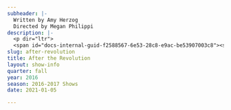 ```yaml
---
subheader: |-
  Written by Amy Herzog
  Directed by Megan Philippi
description: |-
  <p dir="ltr">
  <span id="docs-internal-guid-f2588567-6e53-28c8-e9ac-be53907003c8"><span>In Amy Herzog’s celebrated play of how manipulate history to facilitate our own emotional past, we follow the whip smart Emma Joseph as she tries to carry on her family’s Marxist traditions in honor of her Blacklisted Grandfather. But when a startling version of her Grandfather is revealed, Emma is forced to question her allegiance to her family and the legacy they have been fighting to protect.</span></span></p><p><strong>Joe Beutel</strong> (Leo) is a student in the College.</p><p><strong>Sophie Hoyt</strong> (Emma) is a second-year in the College majoring in English. Previous UT/TAPS credits include <em>All Choiceless She</em> and <em>Miss Julie </em>as well as two performances with Fire Escape Films, in <em>Tom</em> and <em>Last Call</em>.</p><p><strong>Tom Klosterman </strong>(Morty) is a second year physics major. He is excited to be acting in his first mainstage UT show!</p><p><strong>Melissa Needlman</strong> (Vera) is a fourth-year student in the college. She is a member of the 28th generation of Off Off Campus and has previously performed in <em>Amadeus</em> and New Work Week.</p><p><strong>Thomas Noriega</strong> (Ben) is a first-year intending to major in Political Science or Philosophy. This is his first time working with University Theater. In his native Tucson, AZ, he was involved in shows such as <em>Young Frankenstein</em> (Inspector Kemp), <em>The Drowsy Chaperone </em>(Aldolpho), and <em>Our Town</em> (Mr. Webb). He would like to own a dog at some point.</p><p><strong>Austin Regalado</strong> (Miguel) was born in Miami, Florida, and studied acting at New World School of the Arts before gaining acceptance into the University of Chicago’s Class of 2020. This is Austin’s first mainstage production at the University of Chicago, but previous works include: <em>The Aliens</em> (Director), <em>O’ Beautiful</em>, <em>The Pillowman</em>, <em>The Skin of Our Teeth</em>, and <em>Fiddler on the Roof</em>. Austin is incredibly excited to immerse himself in the University’s more artistic side and wishes to continue transforming as an artist here on campus.</p> <p><strong>Maggie Strahan</strong> (Jess) is a third year in the College, majoring in TAPS. Previous acting credits with University Theater include <em>A Winter's Tale</em> (Camillo/Antigonus), <em>West Side Story </em>(Minnie), <em>Urinetown</em> (Hope Cladwell), <em>Amadeus</em> (Teresa Salieri), and <em>Love's Labour's Lost </em>(Jaquenetta) with the Dean's Men.</p><p><strong>Michaela Voit</strong> (Mel) is a fourth-year majoring in English and Public Policy. She has served on the Dean’s Men Board and UT Committee while acting in UT shows such as <em>The Seagull</em> (Arkádina), <em>Miss Julie</em> (Kristine), <em>Cowboy Mouth</em> (Cavale), <em>Much Ado About Nothing</em> (Beatrice), and <em>A Midsummer Night’s Dream</em> (Helena). Currently, she serves as Treasurer on the Dean’s Men Board and recently appeared as Hermione in <em>A Winter’s Tale</em>.</p><p><strong>Eren Ahn</strong> (Assistant Costume Designer) is a second-year majoring in Biological Sciences and minoring in Visual Arts. She has previously worked with MaroonTV and Iris. This is her first experience with a major University Theater production, but she has previously designed for <em>Theater[24]</em>.</p><p><strong>Corson Barnard </strong>(Assistant Costume Designer) is a fourth-year TAPS major. Past credits include <em>Urinetown</em> (Vocal Music Director), <em>West Side Story</em> (Solo Coach), <em>The Girl Show</em> (Ensemble), <em>Home is Implied: A Musical Revue</em> (Ensemble) and <em>GATSBY: The Musical </em>(Composer, Director). Corson will be lead costume designing <em>Circe</em> next quarter. She is also the Media Manager for TAPS and the music director of The Ransom Notes, a co-ed a cappella group on campus.</p> <p><strong>Lia Bauer-Goulden </strong>(Assistant Props Designer) is a first-year and this is her first University Theater show.</p><p><strong>Alanna DePinto </strong>(Assistant Costume Designer) is a third-year Cinema major. She has previously appeared in <em>Women On Trial</em> and New Work Week.</p><p><strong>Patrick Doyle</strong> (Production Manager) is a second-year majoring in Philosophy and Allied Fields. His previous UT credits include: <em>Urinetown</em> (Asst. Prod. Manager), <em>The Seagull </em>(APM), <em>Navarasa: Reimagined</em> (APM), <em>Romeo and Juliet</em> (Assist Set/Props). In addition to work in the UT community, Patrick manages Occam's Razor, UChicago's freest improv comedy troupe, and is a member of the Club Volleyball Team. He would like to thank the entire company of <em>After the Revolution</em> for their hard work, dedication, and friendship.</p><p><strong>Jenni Guarino</strong> (Assistant Production Manager) is a first-year prospective Biology major. She is excited participating in her first show with University Theater, and hopes to continue working within UT throughout her four years in the college.</p><p><strong>Alex Hale </strong>(Sound Designer) is a fourth-year majoring in Philosophy. She has been involved with University Theater. Past sound design credits include <em>Noises Off</em>, <em>Belleville</em> and <em>Urinetown</em>.</p><p><strong>Alex Hearn</strong> (Committee Liaison) is a fourth-year studying Public Policy in the College. Previous credits include <em>Noises Off</em> (Director) and <em>By the Bog of Cats</em> (Ghost Fancier/Young Dunne). He also clowns around in UofC Commedia as Pulcinella. He is the treasurer of UT Committee.</p><p><strong>Maya Jain </strong>(Scenic Designer) is second year TAPS major. She has been involved with University Theater since her first quarter of her first year and is currently involved with Iris as well. Her previous credits with UT include <em>A Weekend of Workshops</em> (Flask), <em>By the Bog of Cats</em> (Assistant Scenic Designer), and <em>West Side Story</em> (Assistant Stage Manager). She is also the scenic designer for <em>Circe</em>, which will go up 8th week of winter quarter.</p><p><strong>Rami Kablawi </strong>(Assistant Director) is a first-year. This is his first project with UT, though he has been involved with directing in high school.</p><p><strong>Eric Karsten</strong> (Assistant Lighting Designer) is a first-year who has yet to declare his major. This is his first first production with UT, but he is looking forward to many more going forward. His past credits include: <em>Beauty and the Beast </em>(Lighting Designer),<em> The 39 Steps </em>(Lighting Designer),<em> Legally Blonde </em>(Lighting Designer), <em>Richard III </em>(Lighting Designer), and others as Master Electrician.</p> <p><strong>Victoria Keating</strong> (Stagehand) is a first-year in the College. She was also involved in this year's <em>A Weekend of Workshops</em> (Stage Manager). She hopes to continue working in theater. </p><p><strong>Coriander Mayer </strong>(Lighting Designer) is a third year student majoring in TAPS and English. Most recently with UT, she designed lights for <em>By the Bog of Cats</em> and <em>The Monkey King</em> and associate designed the Dean’s Men production of <em>Romeo and Juliet</em>. Professional design credits include work with Adventure Stage Chicago (<em>Unspoken</em>, <em>On Air</em>), Eleusis Collective (<em>King Lear</em>), Bread and Roses (Logan Center O-Party), Madison Street Theater (<em>Sin</em>), and various dance groups on campus. Her work can be seen at coriandermayer.wordpress.com.</p><p><strong>Dee Nitz</strong> (Costume Designer) is a fourth-year TAPS major. With UT, she acted in <em>Hamlet</em> (Gertrude), <em>Cowboy</em> <em>Mouth</em> (Lobsterman), and the <em>Angels in America</em> workshop (Prior). She is currently the secretary of UT Committee and is also a member of the 28th Generation of Off-Off Campus. Previously, Dee has designed costumes for the film <em>Helen </em>by Alanna De Pinto, and makeup for the devised piece <em>Weihnachten bei den Hoppenstedts</em>.</p><p><strong>Elizabeth Ortiz</strong> (Master Electrician) is a third year majoring in Political Science and minoring in Near Eastern Languages and Civilizations. Previous credits include <em>A Weekend of Workshops</em> and <em>By The Bog Of Cats</em> (Assistant Lighting Designer). Outside theater, she is the president of Unaccompanied Women and is involved in UBallet and Le Vorris and Vox Circus.</p><p><strong>Megan Philippi</strong> (Director) is a third-year TAPS major. At UChicago, she has worked on <em>A Winter's Tale</em> (Assistant Director), <em>Ex Libris </em>(Director), <em>By the Bog of Cats</em> (Monica), <em>Urinetown</em> (Assistant Director), <em>Endgame</em> (Assistant Set Designer), New Work Week (Director), and <em>Theater[24]</em> (Writer). Her short play <em>An Invitation</em> was performed at Victory Gardens's <em>College Night: Trigger Finger</em> and her monologue <em>Brachiosaurus</em> can be heard outside The Field Museum through August 2017 as part of Statue Stories Chicago.</p><p><strong>Marina Resende</strong> (assistant scenic designer) is a third-year Comparative Literature and Germanic Studies double major. Besides literature, her interests include visual arts, performance and design. In the past, she has worked as a props designer and assistant director for the Circus/UT collaboration <em>The Monkey King</em>.</p><p><strong>Charlotte Rieder</strong> (Props Designer) is a third-year majoring in math and computer science. Previous UT credits include <em>Henry</em> <em>V</em><em> </em>(Assistant Director), <em>Love's Labours Lost</em> (Assistant Costumes), <em>The Seagull</em> (Assistant Props Designer), and <em>Noises Off</em> (Assistant Props Designer).</p><p><strong>Sarah Stark </strong>(Stage Manager) is a third-year English major in the College. Previous UT/TAPS credits include: <em>A Winter's Tale</em> (SM), <em>Belleville</em> (SM), <em>Urinetown</em> (SM), <em>This Is How It Goes</em> (ASM), <em>Selections from Rabbit Hole</em> (SM), <em>Closer</em> (Asst Props &amp; Stagehand). She has also worked in stage management with American Blues Theater, The House Theatre, The Syndicate, and Pride Films &amp; Plays and looks forward to pursuing stage management professionally upon graduation.</p><p><strong>M.C. Steffen</strong> (Dramaturg) is a fourth-year TAPS major in the College. His UT credits include <em>Belleville</em> (Director), <em>Urinetown</em> (Dramaturg), <em>Sleuth</em> (Director), <em>Smitten</em> (Director), <em>The House of Yes </em>(Anthony), and <em>reWILDing Genius</em> (Adam). He also directed <em>An Apology for the Course and Outcome of Certain Events Delivered by Doctor John Faustus on This His Final Evening</em> for the Classical Entertainment Society, and is currently preparing to direct the world premiere of <em>.44 croMagnum</em> next February at the 28th Annual Rhinoceros Theater Festival.</p><p><strong>Katy Surhigh</strong> (Assistant Dramaturg) is a third year English major. Past UT credits include <em>A Winter's Tale</em> (ASM), <em>The Seagull</em> (ASM), <em>Urinetown</em> (Billy Boy Bill), and <em>Rumors</em> (Assistant Costumes). Katy is also a member of UT Committee. Outside of UT, she has stage managed for UChicago Commedia and is the vice president of Rhythm and Jews.</p>
slug: after-revolution
title: After the Revolution
layout: show-info
quarter: fall
year: 2016
season: 2016-2017 Shows
date: 2021-01-05

---
```


